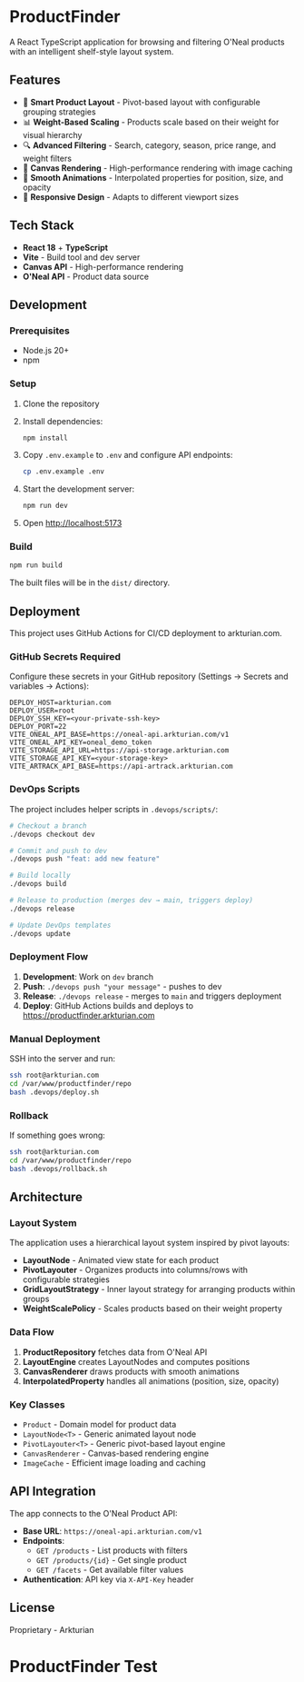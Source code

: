 # ProductFinder

A React TypeScript application for browsing and filtering O'Neal products with an intelligent shelf-style layout system.

## Features

- 🎯 **Smart Product Layout** - Pivot-based layout with configurable grouping strategies
- 📊 **Weight-Based Scaling** - Products scale based on their weight for visual hierarchy
- 🔍 **Advanced Filtering** - Search, category, season, price range, and weight filters
- 🎨 **Canvas Rendering** - High-performance rendering with image caching
- 🔄 **Smooth Animations** - Interpolated properties for position, size, and opacity
- 📱 **Responsive Design** - Adapts to different viewport sizes

## Tech Stack

- **React 18** + **TypeScript**
- **Vite** - Build tool and dev server
- **Canvas API** - High-performance rendering
- **O'Neal API** - Product data source

## Development

### Prerequisites

- Node.js 20+
- npm

### Setup

1. Clone the repository
2. Install dependencies:
   ```bash
   npm install
   ```

3. Copy `.env.example` to `.env` and configure API endpoints:
   ```bash
   cp .env.example .env
   ```

4. Start the development server:
   ```bash
   npm run dev
   ```

5. Open [http://localhost:5173](http://localhost:5173)

### Build

```bash
npm run build
```

The built files will be in the `dist/` directory.

## Deployment

This project uses GitHub Actions for CI/CD deployment to arkturian.com.

### GitHub Secrets Required

Configure these secrets in your GitHub repository (Settings → Secrets and variables → Actions):

```
DEPLOY_HOST=arkturian.com
DEPLOY_USER=root
DEPLOY_SSH_KEY=<your-private-ssh-key>
DEPLOY_PORT=22
VITE_ONEAL_API_BASE=https://oneal-api.arkturian.com/v1
VITE_ONEAL_API_KEY=oneal_demo_token
VITE_STORAGE_API_URL=https://api-storage.arkturian.com
VITE_STORAGE_API_KEY=<your-storage-key>
VITE_ARTRACK_API_BASE=https://api-artrack.arkturian.com
```

### DevOps Scripts

The project includes helper scripts in `.devops/scripts/`:

```bash
# Checkout a branch
./devops checkout dev

# Commit and push to dev
./devops push "feat: add new feature"

# Build locally
./devops build

# Release to production (merges dev → main, triggers deploy)
./devops release

# Update DevOps templates
./devops update
```

### Deployment Flow

1. **Development**: Work on `dev` branch
2. **Push**: `./devops push "your message"` - pushes to dev
3. **Release**: `./devops release` - merges to `main` and triggers deployment
4. **Deploy**: GitHub Actions builds and deploys to https://productfinder.arkturian.com

### Manual Deployment

SSH into the server and run:

```bash
ssh root@arkturian.com
cd /var/www/productfinder/repo
bash .devops/deploy.sh
```

### Rollback

If something goes wrong:

```bash
ssh root@arkturian.com
cd /var/www/productfinder/repo
bash .devops/rollback.sh
```

## Architecture

### Layout System

The application uses a hierarchical layout system inspired by pivot layouts:

- **LayoutNode** - Animated view state for each product
- **PivotLayouter** - Organizes products into columns/rows with configurable strategies
- **GridLayoutStrategy** - Inner layout strategy for arranging products within groups
- **WeightScalePolicy** - Scales products based on their weight property

### Data Flow

1. **ProductRepository** fetches data from O'Neal API
2. **LayoutEngine** creates LayoutNodes and computes positions
3. **CanvasRenderer** draws products with smooth animations
4. **InterpolatedProperty** handles all animations (position, size, opacity)

### Key Classes

- `Product` - Domain model for product data
- `LayoutNode<T>` - Generic animated layout node
- `PivotLayouter<T>` - Generic pivot-based layout engine
- `CanvasRenderer` - Canvas-based rendering engine
- `ImageCache` - Efficient image loading and caching

## API Integration

The app connects to the O'Neal Product API:

- **Base URL**: `https://oneal-api.arkturian.com/v1`
- **Endpoints**:
  - `GET /products` - List products with filters
  - `GET /products/{id}` - Get single product
  - `GET /facets` - Get available filter values
- **Authentication**: API key via `X-API-Key` header

## License

Proprietary - Arkturian
# ProductFinder Test

